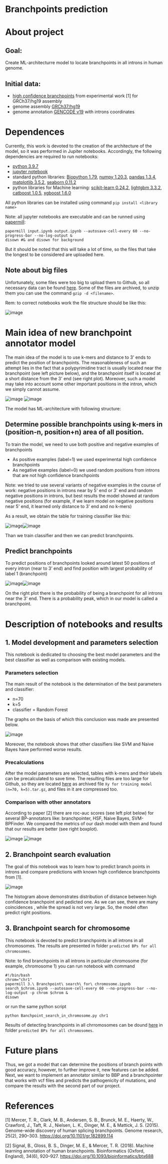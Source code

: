 # Branchpoints prediction

# About project

## Goal: 	
Create ML-architecturre model to locate branchpoints in all introns in human genome. 

## Initial data: 
* [high confidence branchpoints](https://www.ncbi.nlm.nih.gov/pmc/articles/PMC4315302/bin/supp_gr.182899.114_Supplemental_TableS1.xlsx) from experimental work [1] for GRCh37/hg19 assembly
* genome assembly [GRCh37/hg19](http://hgdownload.cse.ucsc.edu/goldenpath/hg19/chromosomes/)
* genome annotation [GENCODE v19](https://genome.ucsc.edu/cgi-bin/hgTables) with introns coordinates 

# Dependences
Currently, this work is devoted to the creation of the architecture of the model, so it was performed in Jupiter notebooks. Accordingly, the following dependencies are required to run notebooks:
* [python 3.9.7](https://www.python.org/download/releases/3.0/)
* [jupyter notebook](https://jupyter.org/install)
* standard python libraries: [Biopython 1.79](https://biopython.org/), [numpy 1.20.3](https://numpy.org/doc/stable/index.html), [pandas 1.3.4](https://pandas.pydata.org/), [matplotlib 3.5.2](https://matplotlib.org/1.2.1/examples/pylab_examples/errorbar_demo.html), [seaborn 0.11.2](https://seaborn.pydata.org/)
* python libraries for Machine learning: [scikit-learn 0.24.2](https://scikit-learn.org/stable/), [lightgbm 3.3.2](https://lightgbm.readthedocs.io/en/latest/), [catboost 1.0.5](https://catboost.ai/), [xgboost 1.6.0](https://xgboost.readthedocs.io/en/stable/index.html)

All python libraries can be installed using command `pip install <library name>`

Note: all jupyter notebooks are executable and can be runned using [papermill](https://papermill.readthedocs.io/en/latest/index.html): 

 ```
 papermill input.ipynb output.ipynb --autosave-cell-every 60 --no-progress-bar --no-log-output & 
 disown #& and disown for background
 ```
 
But it should be noted that this will take a lot of time, so the files that take the longest to be considered are uploaded here.

## Note about big files
Unfortunately, some files were too big to upload them to Github, so all necessary data can be found [here](https://drive.google.com/drive/folders/1_i4X-JG8_BPvt-cC5FvP6oNdhgCIrxrF?usp=sharing). Some of the files are archived, to unzip them you can use the command  `gzip -d <filename>`. 

Rem: to correct notebooks work the file structure should be like this: 

![image](https://user-images.githubusercontent.com/83416875/169665459-c559dcb0-6d0f-4e42-b5da-3d60a1116c65.png)

# Main idea of new branchpoint annotator model
The main idea of the model is to use k-mers and distance to 3' ends to predict the position of branchpoints. The reasonableness of such an attempt lies in the fact that a polypyrimidine tract is usually located near the branchpoint (see left picture below), and the branchpoint itself is located at a short distance from the 3' end (see right plot). Moreover, such a model may take into account some other important positions in the intron, which we simply cannot assume.

![image](https://user-images.githubusercontent.com/83416875/169663848-e3b34022-a942-4391-aaa6-c6308f854166.png)
![image](https://user-images.githubusercontent.com/83416875/169662839-95ae92b2-6a7b-45e4-91e8-d229a1356515.png)


The model has ML-architecture with following structure: 

## Determine possible branchpoints using k-mers in (position-n, position+n) area of all position.

To train the model, we need to use both positive and negative examples of branchpoints
* As positive examples (label=1) we used experimental high confidence branchpoints
* As negative examples (label=0) we used random positions from introns that are not high confidence branchpoints

Note: we tried to use several variants of negative examples in the course of work: negative positions in introns near by 5' end or 3' end and random negative positions in introns, but best results the model showed at random negative positions (for example, if we learn model on negative positions near 5' end, it learned only distance to 3' end and no k-mers)

As a result, we obtain the table for training classifier like this: 

![image](https://user-images.githubusercontent.com/83416875/169663868-e919b119-548f-48e6-9ab7-58aa81a9cd81.png)![image](https://user-images.githubusercontent.com/83416875/169662672-22ee89e5-6122-4bd1-a9e5-edb22fecf69b.png)

Than we train classifier and then we can predict branchpoints. 

## Predict branchpoints
To predict positions of branchpoints looked around latest 50 positions of every intron (near to 3’ end) and find position with largest probability of label 1 (branchpoint)

![image](https://user-images.githubusercontent.com/83416875/169663304-dd6c55d9-b069-4708-aa09-1f56ae124151.png)![image](https://user-images.githubusercontent.com/83416875/169663289-acc60a38-c54b-4d85-b2c7-b163404dbf27.png)

On the right plot there is the probability of being a branchpoint for all introns near the 3' end. There is a probability peak, which in our model is called a branchpoint.

# Description of notebooks and results
## 1. Model development and parameters selection

This notebook is dedicated to choosing the best model parameters and the best classifier as well as comparison with existing models. 

### Parameters selection
The main result of the notebook is the determination of the best parameters and classifier: 
* n=70
* k=5
* classifier = Random Forest

The graphs on the basis of which this conclusion was made are presented below.

![image](https://user-images.githubusercontent.com/83416875/169662464-e3b21d01-b9dd-43ec-bdb2-e563132dfde3.png)

Moreover, the notebook shows that other classifiers like SVM and Naive Bayes have performed worse results. 

### Precalculations
After the model parameters are selected, tables with k-mers and their labels can be precalculated to save time. The resulting files are too large for Github, so they are located [here](https://drive.google.com/drive/folders/1_i4X-JG8_BPvt-cC5FvP6oNdhgCIrxrF?usp=sharing) as archived file `Xy for training model (n=70, k=5).tar.gz`, and files in it are compressed too.


### Comparison with other annotators
According to paper [2] there are roc-auc scores (see left plot below) for several BP-annotators like: branchpointer, HSF, Naive Bayes, SVM-BPFinder. We compared the metrics of our dash model with them and found that our results are better (see right boxplot).

![image](https://user-images.githubusercontent.com/83416875/169663761-8de31769-4317-43cc-ade7-66663219bc74.png) ![image](https://user-images.githubusercontent.com/83416875/169663604-51ad4a90-61aa-4085-877f-5c849e4fb4d1.png)


## 2. Branchpoint search evaluation
The goal of this notebook was to learn how to predict branch points in introns and compare predictions with known high confidence branchpoints from [1].

![image](https://user-images.githubusercontent.com/83416875/169664121-45250d78-fc9e-4b34-9759-3f60c04c9e23.png)

The histogram above demonstrates distribution of distance between high confidence branchpoint and pedicted one. As we can see, there are many coincidences , while the spread is not very large. So, the model often predict right positions. 

## 3. Branchpoint search for chromosome 
This notebook is devoted to predict branchpoints in all introns in all chromosomes. The results are presented in folder `predicted BPs for all chromosomes`.

Note: to find branchpoints in all introns in particular chromosome (for example, chromosome 1) you can run notebook with command 
```
#!/bin/bash
chrom="chr1"
papermill 3.\ Branchpoint\ search\ for\ chromosome.ipynb search_$chrom.ipynb --autosave-cell-every 60 --no-progress-bar --no-log-output -p chrom $chrom &
disown
```
or run the same python script 
```
python Banchpoint_search_in_chromosome.py chr1
```
Results of detecting branchpoints in all chrromosomes can be dound [here](https://drive.google.com/drive/u/1/folders/1_i4X-JG8_BPvt-cC5FvP6oNdhgCIrxrF) in folder `predicted BPs for all chromosomes`. 
# Future plans
Thus, we got a model that can determine the positions of branch points with good accuracy, however, to further improve it, new features can be added. Next, we want to implement an annotator similar to BBP and a branchpointer that works with vcf files and predicts the pathogenicity of mutations, and compare the results with the second part of our project.

# References 
[1] Mercer, T. R., Clark, M. B., Andersen, S. B., Brunck, M. E., Haerty, W., Crawford, J., Taft, R. J., Nielsen, L. K., Dinger, M. E., & Mattick, J. S. (2015). Genome-wide discovery of human splicing branchpoints. Genome research, 25(2), 290–303. https://doi.org/10.1101/gr.182899.114

[2] Signal, B., Gloss, B. S., Dinger, M. E., & Mercer, T. R. (2018). Machine learning annotation of human branchpoints. Bioinformatics (Oxford, England), 34(6), 920–927. https://doi.org/10.1093/bioinformatics/btx688 
